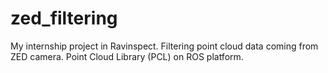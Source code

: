 # zed_filtering #

My internship project in Ravinspect. Filtering point cloud data coming from ZED camera.
Point Cloud Library (PCL) on ROS platform.

